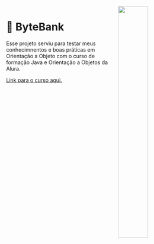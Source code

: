 <img src="https://i.imgur.com/eCQH8PQ.png" width="40%" align="right">

# 🏦 ByteBank

Esse projeto serviu para testar meus conhecimnentos e boas práticas em Orientação a Objeto com o
curso de formação Java e Orientação a Objetos da Alura.

[Link para o curso aqui.](https://cursos.alura.com.br/formacao-java)


